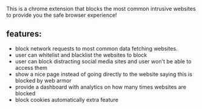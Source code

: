 This is a chrome extension that blocks the most common intrusive websites to provide you the safe browser experience!

## features:
- block network requests to most common data fetching websites. 
- user can whitelist and blacklist the websites to block
- user can block distracting social media sites and user won't be able to access them
- show a nice page instead of going directly to the website saying this is blocked by web armor
- provide a dashboard with analytics on how many times websites are blocked
- block cookies automatically extra feature